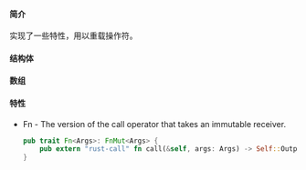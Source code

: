 #### 简介

实现了一些特性，用以重载操作符。

#### 结构体

#### 数组

#### 特性

- Fn - The version of the call operator that takes an immutable receiver.

  ```rust
  pub trait Fn<Args>: FnMut<Args> {
      pub extern "rust-call" fn call(&self, args: Args) -> Self::Output;
  }
  ```

  